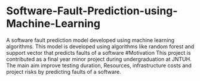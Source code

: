 # Software-Fault-Prediction-using-Machine-Learning
A software fault prediction model developed using machine learning algorithms. 
This model is developed using  algorithms like random forest and support vector that predicts faults of a software 
#Motivation
This project is contributed as a final year minor project during undergraduation at JNTUH. The main aim improve testing 
duration, Resources, infrastructure costs and project risks by predicting faults of a software.
